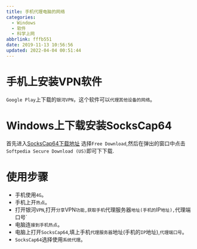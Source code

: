 ```yaml
---
title: 手机代理电脑的网络
categories: 
  - Windows
  - 软件
  - 科学上网
abbrlink: fffb551
date: 2019-11-13 10:56:56
updated: 2022-04-04 00:51:44
---
```

# 手机上安装VPN软件
`Google Play`上下载的`银河VPN`，这个软件可以`代理其他设备的网络`。

# Windows上下载安装SocksCap64
首先进入[SocksCap64下载地址](https://www.softpedia.com/get/Security/Security-Related/SocksCap64.shtml)
选择`Free Download`,然后在弹出的窗口中点击`Softpedia Secure Download (US)`即可下下载.

# 使用步骤
- 手机使用`4G`。
- 手机上开`热点`。
- 打开银河`VPN`,打开`分享`VPN`功能,获取手机`代理服务器`地址(手机的`IP`地址),`代理端口号`
- 电脑连`接到手机热点`。
- 电脑上打开`SocksCap64`,填上手机`代理服务器`地址(手机的`IP`地址),`代理端口号`。
- `SocksCap64`选择使用`系统代理`。

